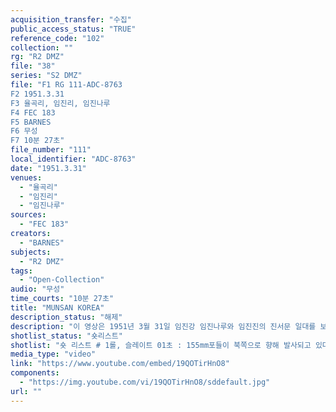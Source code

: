 ```yaml
---
acquisition_transfer: "수집"
public_access_status: "TRUE"
reference_code: "102"
collection: ""
rg: "R2 DMZ"
file: "38"
series: "S2 DMZ"
file: "F1 RG 111-ADC-8763
F2 1951.3.31
F3 율곡리, 임진리, 임진나루
F4 FEC 183
F5 BARNES
F6 무성
F7 10분 27초"
file_number: "111"
local_identifier: "ADC-8763"
date: "1951.3.31"
venues: 
  - "율곡리"
  - "임진리"
  - "임진나루"
sources: 
  - "FEC 183"
creators: 
  - "BARNES"
subjects: 
  - "R2 DMZ"
tags: 
  - "Open-Collection"
audio: "무성"
time_courts: "10분 27초"
title: "MUNSAN KOREA"
description_status: "해제"
description: "이 영상은 1951년 3월 31일 임진강 임진나루와 임진진의 진서문 일대를 보여주고 있다. 영상에는 진서문의 성벽이 완전히 파괴되기 직전 초석과 주변 건물(초가) 등을 보여주고 있다. 특히 임진진 일대 복원 사업과 연결해 충분한 중요한 자료가 될 것으로 여겨진다. 촬영부대와 특징을 보면 극동사령부 183통신중대 중사 반즈가 촬영한 것인데 전체 영상의 구성과 촬영 기법 등에서 매우 안정적인 면을 보여주고 있다. 극동사령부의 산하 영상부대는 176, 183통신중대 사진반이 유명하다. "
shotlist_status: "숏리스트"
shotlist: "숏 리스트 # 1롤, 슬레이트 01초 : 155mm포들이 북쪽으로 향해 발사되고 있다. # 3롤, 슬레이트 1분48초 제목 한국군, 장소 임진강 : 백선엽이 담배를 피우고 있다. 다른 부관들은 무전을 치거나 지도를 보고 있다. 미군과 영연방군 장교들이 화석정에서 임진강 쪽으로 망원경을 통해 경계하고 있다. 한 병사가 북쪽 임진강을 바라고 보고 있다. (2분39초) 북한인민군 3명의 포로가 지프 차에 타고 있다. # 4롤, 슬레이트 2분52초 : 임진강을 건너가는 나룻배. 배가 임진나루에 도착한다. 북한인민군 포로들 이 내린다. (3분32초) 포로들이 임진진 성벽 옆으로 지나고 있다. 성벽 앞에 포로들이 두 손을 들고 있 다. 임진진 성벽의 하단 주춧돌이 보인다. # 5롤, 슬레이트 3분56초 : 화석정에 모여 있는 한국군. 북쪽 임진강 쪽으로 보면서 경계하고 있다. (4 분:44초) 한국군이 임진진 왼쪽편 언덕에서 임진강을 바라보고 있다. 강물에 반쯤 잠겨 있는 옛 다리 잔해들이 보인다. 이어서 임진나루에 배들이 보인다. (4분54초) 강에서 들러나는 옛 도로가 보인다. # 6롤, 슬레이트 5분01초 : 군인들이 임진강을 건너고 있다. 임진나루 건너편에 도착. 임진나루 인근 에 배들이 정박해 있다. # 3롤, 슬레이트 8분22초 : 극동사령부 183통신중대, 한국 문산리, 제목 임진강 한국군단, 촬영자 로만노우스키, 1951년 3월 31일 백선엽과 부관들이 앉아 있다. 포로들이 포획되어 온다. 백선엽이 포로들을 심문하고 있다. 백선엽은 포로들과 지도를 놓고 이야기를 나누고 있다. # 4롤, 슬레이트 9분20초 : 포로들을 태운 배가 임진나루에 도착한다. (9분48초) 포로들이 임진진터와 초가집 앞을 지나고 있다. 파괴된 성벽들이 보인다. 임진강과 임진나루 건너편이 보인다. (9분58초) 포 로들이 임진진터 앞에 포로들이 두 손을 든 채 앉아 있다. 초가집과 성벽들이 보인다."
media_type: "video"
link: "https://www.youtube.com/embed/19QOTirHnO8"
components: 
  - "https://img.youtube.com/vi/19QOTirHnO8/sddefault.jpg"
url: ""
---
```

